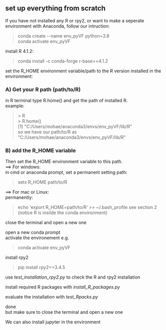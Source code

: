 ## set up everything from scratch
If you have not installed any R or rpy2, or want to make a seperate environment with Anaconda, follow our intruction:

> conda create --name env_pyVF python=3.8 </br>
> conda activate env_pyVF </br>

install R 4.1.2: </br>
> conda install -c conda-forge r-base==4.1.2 

set the R_HOME environment variable/path to the R version installed in the environment: </br>
### A) Get your R path (path/to/R) </br>
in R terminal type R.home() and get the path of installed R. </br>
example: </br>
> \> R </br>
> \> R.home() </br>
[1] "C:/Users/mohae/anaconda3/envs/env_pyVF/lib/R" </br>
so we have our path/to/R as "C:/Users/mohae/anaconda3/envs/env_pyVF/lib/R" 

### B) add the R_HOME variable
Then set the R_HOME environment variable to this path. </br>
==> For windows:</br>
in cmd or anaconda prompt, set a permanent setting path:
> setx R_HOME path/to/R

==> For mac or Linux: </br>
permanently: </br>
> echo 'export R_HOME=path/to/R' >> ~/.bash_profile 
see section 2 (notice R is insilde the conda environment)

close the terminal and open a new one </br>

open a new conda prompt </br>
activate the environement e.g. 
> conda activate env_pyVF

install rpy2 </br>
> pip install rpy2==3.4.5 

use _test_installation_rpy2.py_ to check the R and rpy2 installation

install required R packages with _install_R_packages.py_

evaluate the installation with _test_Rpacks.py_

done </br>
but make sure to close the terminal and open a new one

We can also install jupyter in the environment
